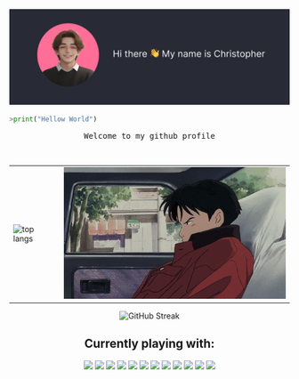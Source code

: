 <img src="assets/start.png">
<br>

```python
>print("Hellow World")
```

<pre align="center">
Welcome to my github profile
</pre>
<br>
<table align="center" >
  <tr>
    <td>
      <img src="https://kucielstats.vercel.app/api/top-langs/?username=KucielKrzysztof&layout=compact&theme=dracula" alt="top langs" style="width: 400px;">
    </td>
    <td>
      <img src="assets/car.gif" style="width: 400px;">
    </td>
  </tr>
</table>

<p align="center">
<img src="https://github-kuciel-streak-stats.vercel.app?user=KucielKrzysztof&theme=dracula" alt="GitHub Streak" />
</p>

<!-- # test test
aaaa
## test test -->
<h2 align="center">Currently playing with:</h2>
<p align="center">
<img src="https://img.shields.io/badge/html-%23ff6e96?style=for-the-badge&logo=html5&logoColor=%23282a36">
<img src="https://img.shields.io/badge/css-%23ff6e96?style=for-the-badge&logo=css3&logoColor=%23282a36"> 
<img src="https://img.shields.io/badge/vue.js-%23ff6e96?style=for-the-badge&logo=vue.js&logoColor=%23282a36" >
 <img src="https://img.shields.io/badge/react-%23ff6e96?style=for-the-badge&logo=react&logoColor=%23282a36" >
<img src="https://img.shields.io/badge/javascript-%23ff6e96?style=for-the-badge&logo=javascript&logoColor=%23282a36" >
 <img src="https://img.shields.io/badge/python-%23ff6e96?style=for-the-badge&logo=python&logoColor=%23282a36">
<img src="https://img.shields.io/badge/django-%23ff6e96?style=for-the-badge&logo=django&logoColor=%23282a36" >
 <img src="https://img.shields.io/badge/nodejs-%23ff6e96?style=for-the-badge&logo=nodedotjs&logoColor=%23282a36" >
<img src="https://img.shields.io/badge/postgresql-%23ff6e96?style=for-the-badge&logo=postgresql&logoColor=%23282a36" >
<img src="https://img.shields.io/badge/docker-%23ff6e96?style=for-the-badge&logo=docker&logoColor=%23282a36" >
<img src="https://img.shields.io/badge/sass-%23ff6e96?style=for-the-badge&logo=sass&logoColor=%23282a36" >
<img src="https://img.shields.io/badge/figma-%23ff6e96?style=for-the-badge&logo=figma&logoColor=%23282a36" >
</p>
